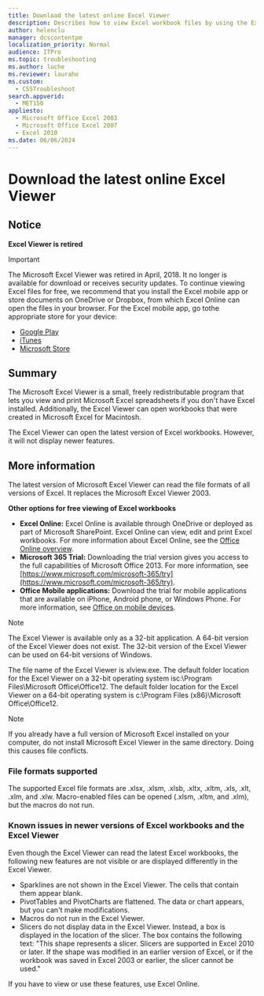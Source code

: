 ```yaml
---
title: Download the latest online Excel Viewer
description: Describes how to view Excel workbook files by using the Excel Viewer 2007, and explains that you do not have to install Excel. The Excel Viewer 2007 can be used to view workbooks that are created in versions of Excel from Excel 97 to Excel 2010.
author: helenclu
manager: dcscontentpm
localization_priority: Normal
audience: ITPro
ms.topic: troubleshooting
ms.author: luche
ms.reviewer: lauraho
ms.custom: 
  - CSSTroubleshoot
search.appverid: 
  - MET150
appliesto: 
  - Microsoft Office Excel 2003
  - Microsoft Office Excel 2007
  - Excel 2010
ms.date: 06/06/2024
---
```


# Download the latest online Excel Viewer

## Notice

**Excel Viewer is retired**

> [!IMPORTANT]
> The Microsoft Excel Viewer was retired in April, 2018. It no longer is available for download or receives security updates. To continue viewing Excel files for free, we recommend that you install the Excel mobile app or store documents on OneDrive or Dropbox, from which Excel Online can open the files in your browser. For the Excel mobile app, go tothe appropriate store for your device: 
> - [Google Play](https://play.google.com/store/apps/details?id=com.microsoft.office.excel)    
> - [iTunes](https://itunes.apple.com/us/app/microsoft-excel/id586683407?mt=8)
> - [Microsoft Store](https://www.microsoft.com/store/p/excel-mobile/9wzdncrfjbh3)     

## Summary

The Microsoft Excel Viewer is a small, freely redistributable program that lets you view and print Microsoft Excel spreadsheets if you don't have Excel installed. Additionally, the Excel Viewer can open workbooks that were created in Microsoft Excel for Macintosh.

The Excel Viewer can open the latest version of Excel workbooks. However, it will not display newer features. 

## More information

The latest version of Microsoft Excel Viewer can read the file formats of all versions of Excel. It replaces the Microsoft Excel Viewer 2003.

**Other options for free viewing of Excel workbooks**

- **Excel Online:** Excel Online is available through OneDrive or deployed as part of Microsoft SharePoint. Excel Online can view, edit and print Excel workbooks. For more information about Excel Online, see the [Office Online overview](https://office.microsoft.com/fx100996074.aspx).    
- **Microsoft 365 Trial:** Downloading the trial version gives you access to the full capabilities of Microsoft Office 2013. For more information, see [https://www.microsoft.com/microsoft-365/try](https://www.microsoft.com/microsoft-365/try).    
- **Office Mobile applications:** Download the trial for mobile applications that are available on iPhone, Android phone, or Windows Phone. For more information, see [Office on mobile devices](https://office.microsoft.com/mobile).    
 
> [!NOTE]
> The Excel Viewer is available only as a 32-bit application. A 64-bit version of the Excel Viewer does not exist. The 32-bit version of the Excel Viewer can be used on 64-bit versions of Windows.
 
The file name of the Excel Viewer is xlview.exe. The default folder location for the Excel Viewer on a 32-bit operating system isc:\Program Files\Microsoft Office\Office12\. The default folder location for the Excel Viewer on a 64-bit operating system is c:\Program Files (x86)\Microsoft Office\Office12\. 

> [!NOTE]
> If you already have a full version of Microsoft Excel installed on your computer, do not install Microsoft Excel Viewer in the same directory. Doing this causes file conflicts.

### File formats supported

The supported Excel file formats are .xlsx, .xlsm, .xlsb, .xltx, .xltm, .xls, .xlt, .xlm, and .xlw. Macro-enabled files can be opened (.xlsm, .xltm, and .xlm), but the macros do not run.

### Known issues in newer versions of Excel workbooks and the Excel Viewer

Even though the Excel Viewer can read the latest Excel workbooks, the following new features are not visible or are displayed differently in the Excel Viewer. 
 
- Sparklines are not shown in the Excel Viewer. The cells that contain them appear blank.
- PivotTables and PivotCharts are flattened. The data or chart appears, but you can't make modifications.
- Macros do not run in the Excel Viewer.
- Slicers do not display data in the Excel Viewer. Instead, a box is displayed in the location of the slicer. The box contains the following text: "This shape represents a slicer. Slicers are supported in Excel 2010 or later. If the shape was modified in an earlier version of Excel, or if the workbook was saved in Excel 2003 or earlier, the slicer cannot be used."

If you have to view or use these features, use Excel Online.
